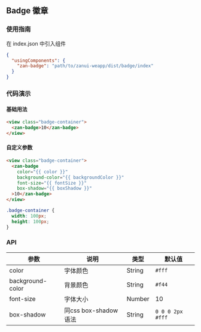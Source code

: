 ## Badge 徽章

### 使用指南
在 index.json 中引入组件
```json
{
  "usingComponents": {
    "zan-badge": "path/to/zanui-weapp/dist/badge/index"
  }
}
```

### 代码演示

#### 基础用法
```html
<view class="badge-container">
  <zan-badge>10</zan-badge>
</view>
```

#### 自定义参数
```html
<view class="badge-container">
  <zan-badge
    color="{{ color }}"
    background-color="{{ backgroundColor }}"
    font-size="{{ fontSize }}"
    box-shadow="{{ boxShadow }}"
  >10</zan-badge>
</view>
```

```css
.badge-container {
  width: 100px;
  height: 100px;
}
```

### API
| 参数 | 说明 | 类型 | 默认值 |
|-----|-----|-----|-----|
| color | 字体颜色 | String | `#fff`
| background-color | 背景颜色 | String | `#f44`
| font-size | 字体大小 | Number | 10
| box-shadow | 同css box-shadow语法 | String | `0 0 0 2px #fff`
